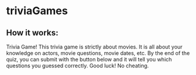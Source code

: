 # triviaGames
## How it works:
Trivia Game! This trivia game is strictly about movies. It is all about your knowledge on actors, movie questions, movie dates, etc. By the end of the quiz, you can submit with the button below and it will tell you which questions you guessed correctly. Good luck! No cheating. 